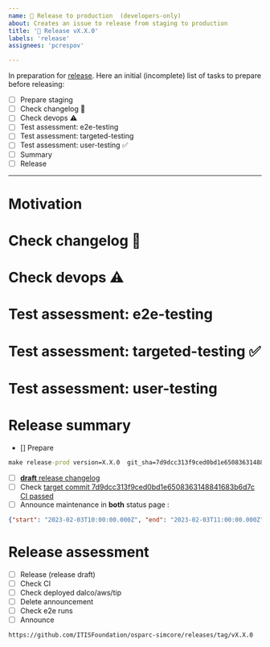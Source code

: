 ```yaml
---
name: 🚀 Release to production  (developers-only)
about: Creates an issue to release from staging to production
title: '🚀 Release vX.X.0'
labels: 'release'
assignees: 'pcrespov'

---
```

In preparation for [release](https://github.com/ITISFoundation/osparc-simcore/releases). Here an initial (incomplete) list of tasks to prepare before releasing:


- [ ] Prepare staging
- [ ] Check changelog 🚨
- [ ] Check devops ⚠️
- [ ] Test assessment: e2e-testing
- [ ] Test assessment: targeted-testing
- [ ] Test assessment: user-testing ✅
- [ ] Summary
- [ ] Release

---
# Motivation
<!--
- Pre-release and hotfix until stable
- Keep "motivation" as concrete as possible
- ...
-->

# Check changelog 🚨
<!--
- draft changelogs accumulated from staging
- human-readable highlights (optional)
-->


# Check devops ⚠️
<!-- review and prepare (⚠️ devops)
	- assess whether announcement necessary (e.g. logout?)
	- assess when is the most comfortable time to do release
-->

# Test assessment: e2e-testing
 <!-- Assessment carried out by batman/robin based on e2e daily tests outcome
 -->

# Test assessment: targeted-testing ✅
 <!-- Assessment carried out app-team on changelog **at least** on items marked with 🚨. Then replace with ✅ -->


# Test assessment: user-testing
 <!-- save all record zoom session  ``filesrv/osparc/DEVELOPERS/test-sessions`` and
 create an issue to follow up on them. Add issue here!
 -->


# Release summary
<!-- Adapt

  - sprint_name
  - version
  - commit_sha
  - start
  - stop
-->

- [] Prepare
```cmd
make release-prod version=X.X.0  git_sha=7d9dcc313f9ced0bd1e6508363148841683b6d7c
```
- [ ] [**draft** release changelog](https://github.com/ITISFoundation/osparc-simcore/releases)
- [ ] Check [target commit 7d9dcc313f9ced0bd1e6508363148841683b6d7c CI passed](https://github.com/ITISFoundation/osparc-simcore/commits/master)
- [ ] Announce maintenance in **both** status page :
```json
{"start": "2023-02-03T10:00:00.000Z", "end": "2023-02-03T11:00:00.000Z", "reason": "Release vX.X.0 "}
```


# Release assessment

- [ ] Release (release draft)
- [ ] Check CI
- [ ] Check deployed dalco/aws/tip
- [ ] Delete announcement
- [ ] Check e2e runs
- [ ] Announce
``` md
https://github.com/ITISFoundation/osparc-simcore/releases/tag/vX.X.0
```
